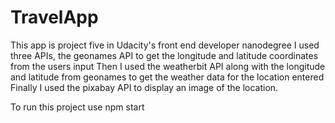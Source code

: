 # TravelApp

This app is project five in Udacity's front end developer nanodegree 
I used three APIs, the geonames API to get the longitude and latitude coordinates from the users input
Then I used the weatherbit API along with the longitude and latitude from geonames to get the weather data for the location entered
Finally I used the pixabay API to display an image of the location.

To run this project use npm start
